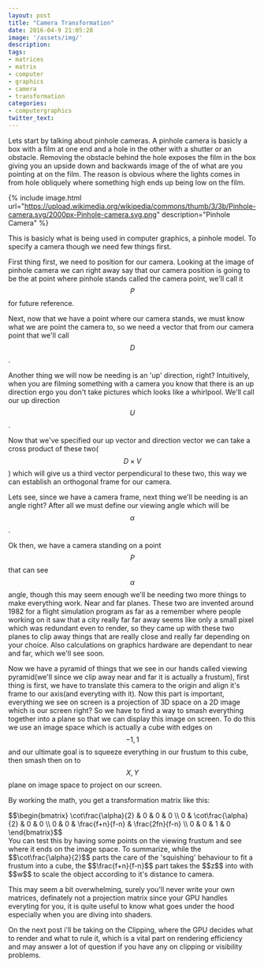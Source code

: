 ```yaml
---
layout: post
title: "Camera Transformation"
date: 2016-04-9 21:05:28
image: '/assets/img/'
description:
tags:
- matrices
- matrix
- computer
- graphics
- camera
- transformation
categories:
- computergraphics
twitter_text:
---
```


Lets start by talking about pinhole cameras. A pinhole camera is basicly a box with a film at one end and a hole in the other with a shutter or an obstacle. Removing the obstacle behind the hole exposes the film in the box giving you an upside down and backwards image of the of what are you pointing at on the film. The reason is obvious where the lights comes in from hole obliquely where something high ends up being low on the film.

{% include image.html url="https://upload.wikimedia.org/wikipedia/commons/thumb/3/3b/Pinhole-camera.svg/2000px-Pinhole-camera.svg.png" description="Pinhole Camera" %}

This is basicly what is being used in computer graphics, a pinhole model. To specify a camera though we need few things first. 

First thing first, we need to position for our camera. Looking at the image of pinhole camera we can right away say that our camera position is going to be the at point where pinhole stands called the camera point, we'll call it $$P$$ for future reference. 

Next, now that we have a point where our camera stands, we must know what we are point the camera to, so we need a vector that from our camera point that we'll call $$D$$. 

Another thing we will now be needing is an 'up' direction, right? Intuitively, when you are filming something with a camera you know that there is an up direction ergo you don't take pictures which looks like a whirlpool. We'll call our up direction $$U$$. 

Now that we've specified our up vector and direction vector we can take a cross product of these two($$D \times V$$) which will give us a third vector perpendicural to these two, this way we can establish an orthogonal frame for our camera.

Lets see, since we have a camera frame, next thing we'll be needing is an angle right? After all we must define our viewing angle which will be $$\alpha$$.

Ok then, we have a camera standing on a point $$P$$ that can see $$\alpha$$ angle, though this may seem enough we'll be needing two more things to make everything work. Near and far planes. These two are invented around 1982 for a flight simulation program as far as a remember where people working on it saw that a city really far far away seems like only a small pixel which was redundant even to render, so they came up with these two planes to clip away things that are really close and really far depending on your choice. Also calculations on graphics hardware are dependant to near and far, which we'll see soon.

Now we have a pyramid of things that we see in our hands called viewing pyramid(we'll since we clip away near and far it is actually a frustum), first thing is first, we have to translate this camera to the origin and align it's frame to our axis(and everyting with it). Now this part is important, everything we see on screen is a projection of 3D space on a 2D image which is our screen right? So we have to find a way to smash everything together into a plane so that we can display this image on screen. To do this we use an image space which is actually a cube with edges on $$-1,1$$ and our ultimate goal is to squeeze everything in our frustum to this cube, then smash then on to $$X,Y$$ plane on image space to project on our screen.

By working the math, you get a transformation matrix like this:
<div>
$$\begin{bmatrix}
\cot\frac{\alpha}{2} & 0 & 0 & 0 \\
0 & \cot\frac{\alpha}{2} & 0 & 0 \\
0 & 0 & \frac{f+n}{f-n} & \frac{2fn}{f-n} \\
0 & 0 & 1 & 0
\end{bmatrix}$$
</div>
You can test this by having some points on the viewing frustum and see where it ends on the image space. To summarize, while the $$\cot\frac{\alpha}{2}$$ parts the care of the 'squishing' behaviour to fit a frustum into a cube, the $$\frac{f+n}{f-n}$$ part takes the $$z$$ into with $$w$$ to scale the object according to it's distance to camera.

This may seem a bit overwhelming, surely you'll never write your own matrices, definately not a projection matrix since your GPU handles everyting for you, it is quite useful to know what goes under the hood especially when you are diving into shaders.

On the next post i'll be taking on the Clipping, where the GPU decides what to render and what to rule it, which is a vital part on rendering efficiency and may answer a lot of question if you have any on clipping or visibility problems.



